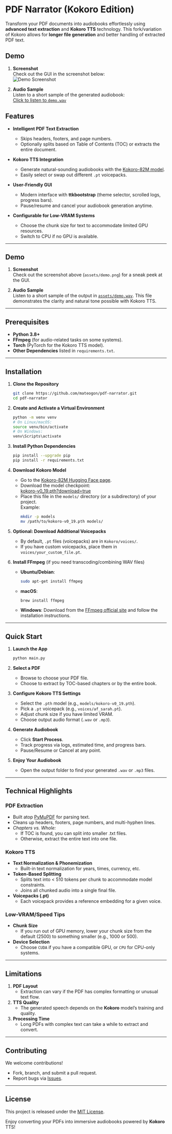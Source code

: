 # PDF Narrator (Kokoro Edition)

Transform your PDF documents into audiobooks effortlessly using **advanced text extraction** and **Kokoro TTS** technology. This fork/variation of Kokoro allows for **longer file generation** and better handling of extracted PDF text.

## Demo

1. **Screenshot**  
   Check out the GUI in the screenshot below:  
   ![Demo Screenshot](assets/demo.png)

2. **Audio Sample**  
   Listen to a short sample of the generated audiobook:  
   [Click to listen to `demo.wav`](assets/demo.wav)

## Features

- **Intelligent PDF Text Extraction**

  - Skips headers, footers, and page numbers.
  - Optionally splits based on Table of Contents (TOC) or extracts the entire document.

- **Kokoro TTS Integration**

  - Generate natural-sounding audiobooks with the [Kokoro-82M model](https://huggingface.co/hexgrad/Kokoro-82M).
  - Easily select or swap out different `.pt` voicepacks.

- **User-Friendly GUI**

  - Modern interface with **ttkbootstrap** (theme selector, scrolled logs, progress bars).
  - Pause/resume and cancel your audiobook generation anytime.

- **Configurable for Low-VRAM Systems**
  - Choose the chunk size for text to accommodate limited GPU resources.
  - Switch to CPU if no GPU is available.

---

## Demo

1. **Screenshot**  
   Check out the screenshot above (`assets/demo.png`) for a sneak peek at the GUI.

2. **Audio Sample**  
   Listen to a short sample of the output in [`assets/demo.wav`](assets/demo.wav). This file demonstrates the clarity and natural tone possible with Kokoro TTS.

---

## Prerequisites

- **Python 3.8+**
- **FFmpeg** (for audio-related tasks on some systems).
- **Torch** (PyTorch for the Kokoro TTS model).
- **Other Dependencies** listed in `requirements.txt`.

---

## Installation

1. **Clone the Repository**

   ```bash
   git clone https://github.com/mateogon/pdf-narrator.git
   cd pdf-narrator
   ```

2. **Create and Activate a Virtual Environment**

   ```bash
   python -m venv venv
   # On Linux/macOS:
   source venv/bin/activate
   # On Windows:
   venv\Scripts\activate
   ```

3. **Install Python Dependencies**

   ```bash
   pip install --upgrade pip
   pip install -r requirements.txt
   ```

4. **Download Kokoro Model**

   - Go to the [Kokoro-82M Hugging Face page](https://huggingface.co/hexgrad/Kokoro-82M).
   - Download the model checkpoint:  
     [kokoro-v0_19.pth?download=true](https://huggingface.co/hexgrad/Kokoro-82M/resolve/main/kokoro-v0_19.pth?download=true)
   - Place this file in the `models/` directory (or a subdirectory) of your project.  
     Example:
     ```bash
     mkdir -p models
     mv /path/to/kokoro-v0_19.pth models/
     ```

5. **Optional: Download Additional Voicepacks**

   - By default, `.pt` files (voicepacks) are in `Kokoro/voices/`.
   - If you have custom voicepacks, place them in `voices/your_custom_file.pt`.

6. **Install FFmpeg** (if you need transcoding/combining WAV files)

   - **Ubuntu/Debian**:
     ```bash
     sudo apt-get install ffmpeg
     ```
   - **macOS**:
     ```bash
     brew install ffmpeg
     ```
   - **Windows**: Download from the [FFmpeg official site](https://ffmpeg.org/download.html) and follow the installation instructions.

---

## Quick Start

1. **Launch the App**

   ```bash
   python main.py
   ```

2. **Select a PDF**

   - Browse to choose your PDF file.
   - Choose to extract by TOC-based chapters or by the entire book.

3. **Configure Kokoro TTS Settings**

   - Select the `.pth` model (e.g., `models/kokoro-v0_19.pth`).
   - Pick a `.pt` voicepack (e.g., `voices/af_sarah.pt`).
   - Adjust chunk size if you have limited VRAM.
   - Choose output audio format (`.wav` or `.mp3`).

4. **Generate Audiobook**

   - Click **Start Process**.
   - Track progress via logs, estimated time, and progress bars.
   - Pause/Resume or Cancel at any point.

5. **Enjoy Your Audiobook**

   - Open the output folder to find your generated `.wav` or `.mp3` files.

---

## Technical Highlights

### PDF Extraction

- Built atop [PyMuPDF](https://pymupdf.readthedocs.io/) for parsing text.
- Cleans up headers, footers, page numbers, and multi-hyphen lines.
- _Chapters vs. Whole:_
  - If TOC is found, you can split into smaller .txt files.
  - Otherwise, extract the entire text into one file.

### Kokoro TTS

- **Text Normalization & Phonemization**
  - Built-in text normalization for years, times, currency, etc.
- **Token-Based Splitting**
  - Splits text into < 510 tokens per chunk to accommodate model constraints.
  - Joins all chunked audio into a single final file.
- **Voicepacks (.pt)**
  - Each voicepack provides a reference embedding for a given voice.

### Low-VRAM/Speed Tips

- **Chunk Size**
  - If you run out of GPU memory, lower your chunk size from the default (2500) to something smaller (e.g., 1000 or 500).
- **Device Selection**
  - Choose `CUDA` if you have a compatible GPU, or `CPU` for CPU-only systems.

---

## Limitations

1. **PDF Layout**
   - Extraction can vary if the PDF has complex formatting or unusual text flow.
2. **TTS Quality**
   - The generated speech depends on the **Kokoro** model’s training and quality.
3. **Processing Time**
   - Long PDFs with complex text can take a while to extract and convert.

---

## Contributing

We welcome contributions!

- Fork, branch, and submit a pull request.
- Report bugs via [Issues](https://github.com/mateogon/pdf-narrator/issues).

---

## License

This project is released under the [MIT License](LICENSE.md).

Enjoy converting your PDFs into immersive audiobooks powered by **Kokoro** TTS!
